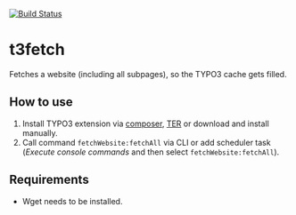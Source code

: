 [![Build Status](https://travis-ci.org/visuellverstehen/t3fetch.svg)](https://travis-ci.org/visuellverstehen/t3fetch)

# t3fetch
Fetches a website (including all subpages), so the TYPO3 cache gets filled.

## How to use
1. Install TYPO3 extension via [composer](https://packagist.org/packages/visuellverstehen/t3fetch), [TER](https://extensions.typo3.org/extension/t3fetch/) or download and install manually.
2. Call command `fetchWebsite:fetchAll` via CLI or add scheduler task (_Execute console commands_ and then select `fetchWebsite:fetchAll`).

## Requirements
- Wget needs to be installed.
